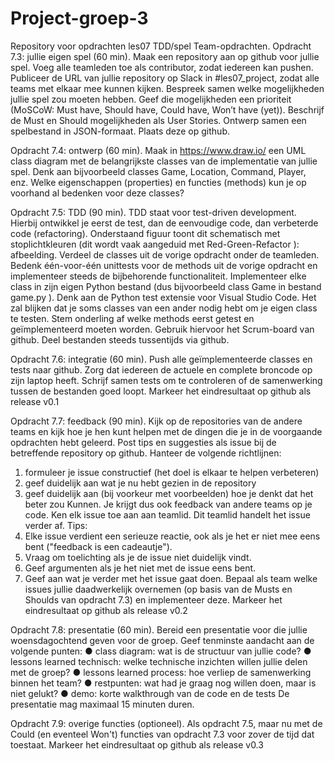 # Project-groep-3
Repository voor opdrachten les07 TDD/spel
Team-opdrachten. Opdracht 7.3: jullie eigen spel (60 min). Maak een repository aan op github voor jullie spel. Voeg alle teamleden toe als contributor, zodat iedereen kan pushen. Publiceer de URL van jullie repository op Slack in #les07_project, zodat alle teams met elkaar mee kunnen kijken. Bespreek samen welke mogelijkheden jullie spel zou moeten hebben. Geef die mogelijkheden een prioriteit (MoSCoW: Must have, Should have, Could have, Won’t have (yet)). Beschrijf de Must en Should mogelijkheden als User Stories. Ontwerp samen een spelbestand in JSON-formaat. Plaats deze op github.

Opdracht 7.4: ontwerp (60 min). Maak in https://www.draw.io/ een UML class diagram met de belangrijkste classes van de implementatie van jullie spel. Denk aan bijvoorbeeld classes Game, Location, Command, Player, enz. Welke eigenschappen (properties) en functies (methods) kun je op voorhand al bedenken voor deze classes?

Opdracht 7.5: TDD (90 min). TDD staat voor test-driven development. Hierbij ontwikkel je eerst de test, dan de eenvoudige code, dan verbeterde code (refactoring). Onderstaand figuur toont dit schematisch met stoplichtkleuren (dit wordt vaak aangeduid met Red-Green-Refactor ): afbeelding. Verdeel de classes uit de vorige opdracht onder de teamleden. Bedenk één-voor-één unittests voor de methods uit de vorige opdracht en implementeer steeds de bijbehorende functionaliteit. Implementeer elke class in zijn eigen Python bestand (dus bijvoorbeeld class Game in bestand game.py ). Denk aan de Python test extensie voor Visual Studio Code. Het zal blijken dat je soms classes van een ander nodig hebt om je eigen class te testen. Stem onderling af welke methods eerst getest en geïmplementeerd moeten worden. Gebruik hiervoor het Scrum-board van github. Deel bestanden steeds tussentijds via github.

Opdracht 7.6: integratie (60 min). Push alle geïmplementeerde classes en tests naar github. Zorg dat iedereen de actuele en complete broncode op zijn laptop heeft. Schrijf samen tests om te controleren of de samenwerking tussen de bestanden goed loopt. Markeer het eindresultaat op github als release v0.1

Opdracht 7.7: feedback (90 min). Kijk op de repositories van de andere teams en kijk hoe je hen kunt helpen met de dingen die je in de voorgaande opdrachten hebt geleerd. Post tips en suggesties als issue bij de betreffende repository op github. Hanteer de volgende richtlijnen:
1. formuleer je issue constructief (het doel is elkaar te helpen verbeteren)
2. geef duidelijk aan wat je nu hebt gezien in de repository
3. geef duidelijk aan (bij voorkeur met voorbeelden) hoe je denkt dat het beter zou
Kunnen. Je krijgt dus ook feedback van andere teams op je code. Ken elk issue toe aan aan teamlid.
Dit teamlid handelt het issue verder af. Tips:
1. Elke issue verdient een serieuze reactie, ook als je het er niet mee eens bent
("feedback is een cadeautje").
2. Vraag om toelichting als je de issue niet duidelijk vindt.
3. Geef argumenten als je het niet met de issue eens bent.
4. Geef aan wat je verder met het issue gaat doen.
Bepaal als team welke issues jullie daadwerkelijk overnemen (op basis van de Musts en
Shoulds van opdracht 7.3) en implementeer deze.
Markeer het eindresultaat op github als release v0.2

Opdracht 7.8: presentatie (60 min). Bereid een presentatie voor die jullie woensdagochtend geven voor de groep. Geef tenminste aandacht aan de volgende punten:
● class diagram: wat is de structuur van jullie code?
● lessons learned technisch: welke technische inzichten willen jullie delen met de
groep?
● lessons learned process: hoe verliep de samenwerking binnen het team?
● restpunten: wat had je graag nog willen doen, maar is niet gelukt?
● demo: korte walkthrough van de code en de tests
De presentatie mag maximaal 15 minuten duren.

Opdracht 7.9: overige functies (optioneel). Als opdracht 7.5, maar nu met de Could (en eventeel Won't) functies van opdracht 7.3 voor zover de tijd dat toestaat. Markeer het eindresultaat op github als release v0.3

